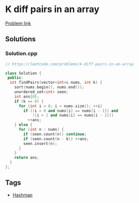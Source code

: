 # K diff pairs in an array

[Problem link](https://leetcode.com/problems/k-diff-pairs-in-an-array)

## Solutions


### Solution.cpp
```cpp
// https://leetcode.com/problems/k-diff-pairs-in-an-array

class Solution {
 public:
  int findPairs(vector<int>& nums, int k) {
    sort(nums.begin(), nums.end());
    unordered_set<int> seen;
    int ans{0};
    if (k == 0) {
      for (int i = 0; i < nums.size(); ++i)
        if ((i > 0 and nums[i] == nums[i - 1]) and
            !(i > 1 and nums[i] == nums[i - 2]))
          ++ans;
    } else {
      for (int n : nums) {
        if (seen.count(n)) continue;
        if (seen.count(n - k)) ++ans;
        seen.insert(n);
      }
    }
    return ans;
  }
};
```
## Tags

* [Hashmap](/Collections/hashmap.md#hashmap)
